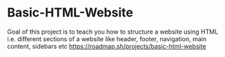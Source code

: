 # Basic-HTML-Website

Goal of this project is to teach you how to structure a website using HTML i.e. different sections of a website like header, footer, navigation, main content, sidebars etc
https://roadmap.sh/projects/basic-html-website
